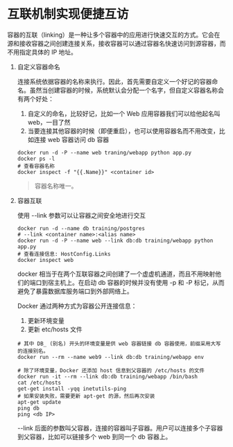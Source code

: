 # 互联机制实现便捷互访

容器的互联（linking）是一种让多个容器中的应用进行快速交互的方式。它会在源和接收容器之间创建连接关系，接收容器可以通过容器名快速访问到源容器，而不用指定具体的 IP 地址。

1. 自定义容器命名

   连接系统依据容器的名称来执行。因此，首先需要自定义一个好记的容器命名。虽然当创建容器的时候，系统默认会分配一个名字，但自定义容器名称会有两个好处：

	1. 自定义的命名，比较好记，比如一个 Web 应用容器我们可以给他起名叫 web，一目了然
	1. 当要连接其他容器的时候（即便重启），也可以使用容器名而不用改变，比如连接 web 容器访问 db 容器

   ```shell
   docker run -d -P --name web traning/webapp python app.py
   docker ps -l
   # 查看容器名称
   docker inspect -f "{{.Name}}" <container id>
   ```

   > 容器名称唯一。

1. 容器互联

   使用 --link 参数可以让容器之间安全地进行交互

   ```shell
   docker run -d --name db training/postgres
   # --link <container name>:<alias name>
   docker run -d -P --name web --link db:db training/webapp python app.py
   # 查看连接信息: HostConfig.Links
   docker inspect web
   ```

   docker 相当于在两个互联容器之间创建了一个虚虚机通道，而且不用映射他们的端口到宿主机上。在启动 db 容器的时候并没有使用 -p 和 -P 标记，从而避免了暴露数据库服务端口到外部网络上。

   Docker 通过两种方式为容器公开连接信息：

	1. 更新环境变量
	1. 更新 etc/hosts 文件

   ```shell
   # 其中 DB_ (别名) 开头的环境变量是供 web 容器链接 db 容器使用，前缀采用大写的连接别名。
   docker run --rm --name web9 --link db:db training/webapp env
   
   # 除了环境变量，Docker 还添加 host 信息到父容器的 /etc/hosts 的文件
   docker run -it --rm --link db:db training/webapp /bin/bash
   cat /etc/hosts
   get-get install -yqq inetutils-ping
   # 如果安装失败，需要更新 apt-get 的源，然后再次安装
   apt-get update 
   ping db
   ping <db IP>
   ```

   --link 后面的参数叫父容器，连接的容器叫子容器。用户可以连接多个子容器到父容器，比如可以链接多个 web 到同一个 db 容器上。

